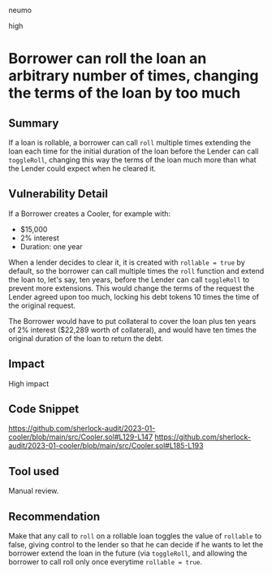 neumo

high

# Borrower can roll the loan an arbitrary number of times, changing the terms of the loan by too much

## Summary
If a loan is rollable, a borrower can call `roll` multiple times extending the loan each time for the initial duration of the loan before the Lender can call `toggleRoll`, changing this way the terms of the loan much more than what the Lender could expect when he cleared it.

## Vulnerability Detail
If a Borrower creates a Cooler, for example with:

- $15,000
- 2% interest
- Duration: one year

When a lender decides to clear it, it is created with `rollable = true` by default, so the borrower can call multiple times the `roll` function and extend the loan to, let's say, ten years, before the Lender can call `toggleRoll` to prevent more extensions. This would change the terms of the request the Lender agreed upon too much, locking his debt tokens 10 times the time of the original request.

The Borrower would have to put collateral to cover the loan plus ten years of 2% interest ($22,289 worth of collateral), and would have ten times the original duration of the loan to return the debt.



## Impact
High impact

## Code Snippet
https://github.com/sherlock-audit/2023-01-cooler/blob/main/src/Cooler.sol#L129-L147
https://github.com/sherlock-audit/2023-01-cooler/blob/main/src/Cooler.sol#L185-L193

## Tool used
Manual review.


## Recommendation
Make that any call to `roll` on a rollable loan toggles the value of `rollable` to false, giving control to the lender so that he can decide if he wants to let the borrower extend the loan in the future (via `toggleRoll`, and allowing the borrower to call roll only once everytime `rollable = true`.
